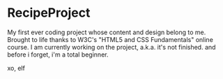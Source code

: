 # RecipeProject
My first ever coding project whose content and design belong to me.
Brought to life thanks to W3C's "HTML5 and CSS Fundamentals" online course.
I am currently working on the project, a.k.a. it's not finished.
and before i forget, i'm a total beginner.

xo,
elf
